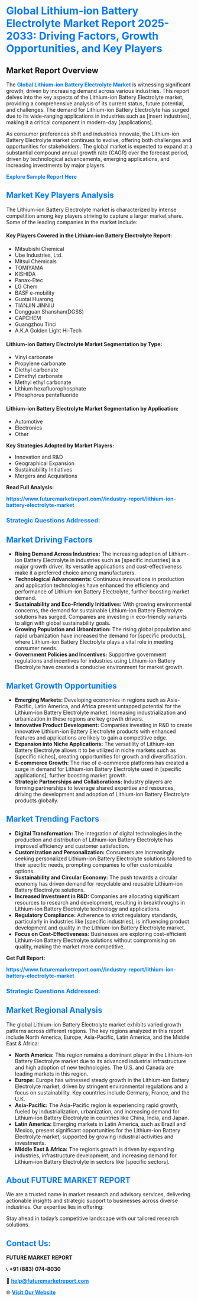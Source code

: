<h1 style="color: #007BFF;">Global Lithium-ion Battery Electrolyte Market Report 2025-2033: Driving Factors, Growth Opportunities, and Key Players</h1>

<section id="overview">
<h2>Market Report Overview</h2>
<p>The <a href="https://www.futuremarketreport.com//industry-report/lithium-ion-battery-electrolyte-market" style="color: #007BFF; text-decoration: none;"><strong>Global Lithium-ion Battery Electrolyte Market</strong></a> is witnessing significant growth, driven by increasing demand across various industries. This report delves into the key aspects of the Lithium-ion Battery Electrolyte market, providing a comprehensive analysis of its current status, future potential, and challenges. The demand for Lithium-ion Battery Electrolyte has surged due to its wide-ranging applications in industries such as [insert industries], making it a critical component in modern-day [applications].</p>
<p>As consumer preferences shift and industries innovate, the Lithium-ion Battery Electrolyte market continues to evolve, offering both challenges and opportunities for stakeholders. The global market is expected to expand at a substantial compound annual growth rate (CAGR) over the forecast period, driven by technological advancements, emerging applications, and increasing investments by major players.</p>
</section>

<section id="overview">
<p><a href="https://www.futuremarketreport.com//request-sample/reportId=85757" style="color: #007BFF; text-decoration: none;"><strong>Explore Sample Report Here</strong></a></p>
</section>

<section id="key-players">
<h2 style="color: #007BFF;">Market Key Players Analysis</h2>
<p>The Lithium-ion Battery Electrolyte market is characterized by intense competition among key players striving to capture a larger market share. Some of the leading companies in the market include:</p>
<h4>Key Players Covered in the Lithium-ion Battery Electrolyte Report:</h4>
<ul><li>Mitsubishi Chemical</li><li>Ube Industries, Ltd.</li><li>Mitsui Chemicals</li><li>TOMIYAMA</li><li>KISHIDA</li><li>Panax-Etec</li><li>LG Chem</li><li>BASF e-mobility</li><li>Guotai Huarong</li><li>TIANJIN JINNIU</li><li>Dongguan Shanshan(DGSS)</li><li>CAPCHEM</li><li>Guangzhou Tinci</li><li>A.K.A Golden Light Hi-Tech</li></ul>
<h4>Lithium-ion Battery Electrolyte Market Segmentation by Type:</h4>
<ul><li>Vinyl carbonate</li><li>Propylene carbonate</li><li>Diethyl carbonate</li><li>Dimethyl carbonate</li><li>Methyl ethyl carbonate</li><li>Lithium hexafluorophosphate</li><li>Phosphorus pentafluoride</li></ul>

<h4>Lithium-ion Battery Electrolyte Market Segmentation by Application:</h4>
<ul><li>Automotive</li><li>Electronics</li><li>Other</li></ul>
<p><strong>Key Strategies Adopted by Market Players:</strong></p>
<ul>
<li>Innovation and R&D</li>
<li>Geographical Expansion</li>
<li>Sustainability Initiatives</li>
<li>Mergers and Acquisitions</li>
</ul>
</section>

<section>
<p><strong>Read Full Analysis: </strong></p><a href="https://www.futuremarketreport.com//industry-report/lithium-ion-battery-electrolyte-market" style="color: #007BFF; text-decoration: none;"><strong>https://www.futuremarketreport.com//industry-report/lithium-ion-battery-electrolyte-market</strong></a>
<h3 style="color: #007BFF;">Strategic Questions Addressed:</h3>
</section>

<section id="driving-factors">
<h2 style="color: #007BFF;">Market Driving Factors</h2>
<ul>
<li><strong>Rising Demand Across Industries:</strong> The increasing adoption of Lithium-ion Battery Electrolyte in industries such as [specific industries] is a major growth driver. Its versatile applications and cost-effectiveness make it a preferred choice among manufacturers.</li>
<li><strong>Technological Advancements:</strong> Continuous innovations in production and application technologies have enhanced the efficiency and performance of Lithium-ion Battery Electrolyte, further boosting market demand.</li>
<li><strong>Sustainability and Eco-Friendly Initiatives:</strong> With growing environmental concerns, the demand for sustainable Lithium-ion Battery Electrolyte solutions has surged. Companies are investing in eco-friendly variants to align with global sustainability goals.</li>
<li><strong>Growing Population and Urbanization:</strong> The rising global population and rapid urbanization have increased the demand for [specific products], where Lithium-ion Battery Electrolyte plays a vital role in meeting consumer needs.</li>
<li><strong>Government Policies and Incentives:</strong> Supportive government regulations and incentives for industries using Lithium-ion Battery Electrolyte have created a conducive environment for market growth.</li>
</ul>
</section>

<section id="growth-opportunities">
<h2 style="color: #007BFF;">Market Growth Opportunities</h2>
<ul>
<li><strong>Emerging Markets:</strong> Developing economies in regions such as Asia-Pacific, Latin America, and Africa present untapped potential for the Lithium-ion Battery Electrolyte market. Increasing industrialization and urbanization in these regions are key growth drivers.</li>
<li><strong>Innovative Product Development:</strong> Companies investing in R&D to create innovative Lithium-ion Battery Electrolyte products with enhanced features and applications are likely to gain a competitive edge.</li>
<li><strong>Expansion into Niche Applications:</strong> The versatility of Lithium-ion Battery Electrolyte allows it to be utilized in niche markets such as [specific niches], creating opportunities for growth and diversification.</li>
<li><strong>E-commerce Growth:</strong> The rise of e-commerce platforms has created a surge in demand for Lithium-ion Battery Electrolyte used in [specific applications], further boosting market growth.</li>
<li><strong>Strategic Partnerships and Collaborations:</strong> Industry players are forming partnerships to leverage shared expertise and resources, driving the development and adoption of Lithium-ion Battery Electrolyte products globally.</li>
</ul>
</section>

<section id="trending-factors">
<h2 style="color: #007BFF;">Market Trending Factors</h2>
<ul>
<li><strong>Digital Transformation:</strong> The integration of digital technologies in the production and distribution of Lithium-ion Battery Electrolyte has improved efficiency and customer satisfaction.</li>
<li><strong>Customization and Personalization:</strong> Consumers are increasingly seeking personalized Lithium-ion Battery Electrolyte solutions tailored to their specific needs, prompting companies to offer customizable options.</li>
<li><strong>Sustainability and Circular Economy:</strong> The push towards a circular economy has driven demand for recyclable and reusable Lithium-ion Battery Electrolyte solutions.</li>
<li><strong>Increased Investment in R&D:</strong> Companies are allocating significant resources to research and development, resulting in breakthroughs in Lithium-ion Battery Electrolyte technology and applications.</li>
<li><strong>Regulatory Compliance:</strong> Adherence to strict regulatory standards, particularly in industries like [specific industries], is influencing product development and quality in the Lithium-ion Battery Electrolyte market.</li>
<li><strong>Focus on Cost-Effectiveness:</strong> Businesses are exploring cost-efficient Lithium-ion Battery Electrolyte solutions without compromising on quality, making the market more competitive.</li>
</ul>
</section>

<section>
<p><strong>Get Full Report: </strong></p><a href="https://www.futuremarketreport.com//industry-report/lithium-ion-battery-electrolyte-market" style="color: #007BFF; text-decoration: none;"><strong>https://www.futuremarketreport.com//industry-report/lithium-ion-battery-electrolyte-market</strong></a>
<h3 style="color: #007BFF;">Strategic Questions Addressed:</h3>
</section>


<section id="regional-analysis">
<h2 style="color: #007BFF;">Market Regional Analysis</h2>
<p>The global Lithium-ion Battery Electrolyte market exhibits varied growth patterns across different regions. The key regions analyzed in this report include North America, Europe, Asia-Pacific, Latin America, and the Middle East & Africa:</p>
<ul>
<li><strong>North America:</strong> This region remains a dominant player in the Lithium-ion Battery Electrolyte market due to its advanced industrial infrastructure and high adoption of new technologies. The U.S. and Canada are leading markets in this region.</li>
<li><strong>Europe:</strong> Europe has witnessed steady growth in the Lithium-ion Battery Electrolyte market, driven by stringent environmental regulations and a focus on sustainability. Key countries include Germany, France, and the U.K.</li>
<li><strong>Asia-Pacific:</strong> The Asia-Pacific region is experiencing rapid growth, fueled by industrialization, urbanization, and increasing demand for Lithium-ion Battery Electrolyte in countries like China, India, and Japan.</li>
<li><strong>Latin America:</strong> Emerging markets in Latin America, such as Brazil and Mexico, present significant opportunities for the Lithium-ion Battery Electrolyte market, supported by growing industrial activities and investments.</li>
<li><strong>Middle East & Africa:</strong> The region’s growth is driven by expanding industries, infrastructure development, and increasing demand for Lithium-ion Battery Electrolyte in sectors like [specific sectors].</li>
</ul>
</section>

<footer>
<h2 style="color: #007BFF;">About FUTURE MARKET REPORT</h2>
<p>We are a trusted name in market research and advisory services, delivering actionable insights and strategic support to businesses across diverse industries. Our expertise lies in offering:</p>

<p>Stay ahead in today’s competitive landscape with our tailored research solutions.</p>

<h2 style="color: #007BFF;">Contact Us:</h2>
<p><strong>FUTURE MARKET REPORT</strong></p>
<p>📞 <strong>+91 (883) 074-8030</strong></p>
<p>📧 <strong><a href="mailto:help@futuremarketreport.com" style="color: #007BFF;">help@futuremarketreport.com</a></strong></p>
<p>🌐 <strong><a href="https://www.futuremarketreport.com/" style="color: #007BFF;">Visit Our Website</a></strong></p>
</footer>